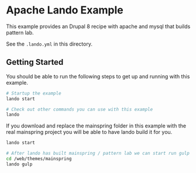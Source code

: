 Apache Lando Example
===================

This example provides an Drupal 8 recipe with apache and mysql that builds pattern lab.

See the `.lando.yml` in this directory.

Getting Started
---------------

You should be able to run the following steps to get up and running with this example.

```bash
# Startup the example
lando start

# Check out other commands you can use with this example
lando
```

If you download and replace the mainspring folder in this example with the real mainspring project you will be able to have lando build it for you.

```bash
lando start

# After lando has built mainspring / pattern lab we can start run gulp afte changing into the mainspring themes directory
cd /web/themes/mainspring
lando gulp
```

